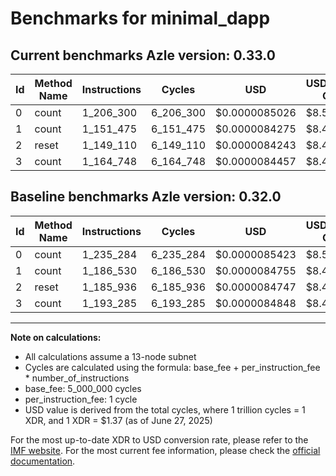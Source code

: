 # Benchmarks for minimal_dapp

## Current benchmarks Azle version: 0.33.0
| Id | Method Name | Instructions | Cycles | USD | USD/Million Calls | Change |
|-----------|-------------|------------|--------|-----|--------------|-------|
| 0 | count | 1_206_300 | 6_206_300 | $0.0000085026 | $8.50 | <font color="green">-28_984</font> |
| 1 | count | 1_151_475 | 6_151_475 | $0.0000084275 | $8.42 | <font color="green">-35_055</font> |
| 2 | reset | 1_149_110 | 6_149_110 | $0.0000084243 | $8.42 | <font color="green">-36_826</font> |
| 3 | count | 1_164_748 | 6_164_748 | $0.0000084457 | $8.44 | <font color="green">-28_537</font> |

## Baseline benchmarks Azle version: 0.32.0
| Id | Method Name | Instructions | Cycles | USD | USD/Million Calls |
|-----------|-------------|------------|--------|-----|--------------|
| 0 | count | 1_235_284 | 6_235_284 | $0.0000085423 | $8.54 |
| 1 | count | 1_186_530 | 6_186_530 | $0.0000084755 | $8.47 |
| 2 | reset | 1_185_936 | 6_185_936 | $0.0000084747 | $8.47 |
| 3 | count | 1_193_285 | 6_193_285 | $0.0000084848 | $8.48 |



---

**Note on calculations:**
- All calculations assume a 13-node subnet
- Cycles are calculated using the formula: base_fee + per_instruction_fee \* number_of_instructions
- base_fee: 5_000_000 cycles
- per_instruction_fee: 1 cycle
- USD value is derived from the total cycles, where 1 trillion cycles = 1 XDR, and 1 XDR = $1.37 (as of June 27, 2025)

For the most up-to-date XDR to USD conversion rate, please refer to the [IMF website](https://www.imf.org/external/np/fin/data/rms_sdrv.aspx).
For the most current fee information, please check the [official documentation](https://internetcomputer.org/docs/references/cycles-cost-formulas).